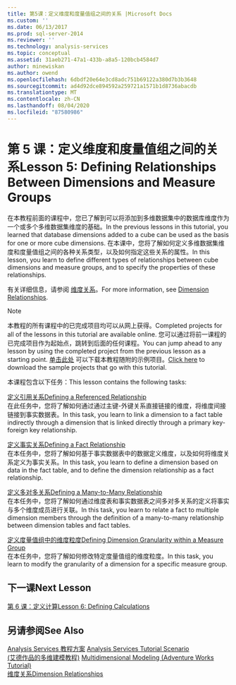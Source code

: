 ```yaml
---
title: 第5课：定义维度和度量值组之间的关系 |Microsoft Docs
ms.custom: ''
ms.date: 06/13/2017
ms.prod: sql-server-2014
ms.reviewer: ''
ms.technology: analysis-services
ms.topic: conceptual
ms.assetid: 31aeb271-47a1-433b-a8a5-120bcb4584d7
author: minewiskan
ms.author: owend
ms.openlocfilehash: 6dbdf20e64e3cd8adc751b69122a380d7b3b3648
ms.sourcegitcommit: ad4d92dce894592a259721a1571b1d8736abacdb
ms.translationtype: MT
ms.contentlocale: zh-CN
ms.lasthandoff: 08/04/2020
ms.locfileid: "87580986"
---
```

# <a name="lesson-5-defining-relationships-between-dimensions-and-measure-groups"></a><span data-ttu-id="89164-102">第 5 课：定义维度和度量值组之间的关系</span><span class="sxs-lookup"><span data-stu-id="89164-102">Lesson 5: Defining Relationships Between Dimensions and Measure Groups</span></span>
  <span data-ttu-id="89164-103">在本教程前面的课程中，您已了解到可以将添加到多维数据集中的数据库维度作为一个或多个多维数据集维度的基础。</span><span class="sxs-lookup"><span data-stu-id="89164-103">In the previous lessons in this tutorial, you learned that database dimensions added to a cube can be used as the basis for one or more cube dimensions.</span></span> <span data-ttu-id="89164-104">在本课中，您将了解如何定义多维数据集维度和度量值组之间的各种关系类型，以及如何指定这些关系的属性。</span><span class="sxs-lookup"><span data-stu-id="89164-104">In this lesson, you learn to define different types of relationships between cube dimensions and measure groups, and to specify the properties of these relationships.</span></span>  
  
 <span data-ttu-id="89164-105">有关详细信息，请参阅 [维度关系](multidimensional-models-olap-logical-cube-objects/dimension-relationships.md)。</span><span class="sxs-lookup"><span data-stu-id="89164-105">For more information, see [Dimension Relationships](multidimensional-models-olap-logical-cube-objects/dimension-relationships.md).</span></span>  
  
> [!NOTE]  
>  <span data-ttu-id="89164-106">本教程的所有课程中的已完成项目均可以从网上获得。</span><span class="sxs-lookup"><span data-stu-id="89164-106">Completed projects for all of the lessons in this tutorial are available online.</span></span> <span data-ttu-id="89164-107">您可以通过将前一课程的已完成项目作为起始点，跳转到后面的任何课程。</span><span class="sxs-lookup"><span data-stu-id="89164-107">You can jump ahead to any lesson by using the completed project from the previous lesson as a starting point.</span></span> <span data-ttu-id="89164-108">[单击此处](https://go.microsoft.com/fwlink/?LinkID=221866) 可以下载本教程随附的示例项目。</span><span class="sxs-lookup"><span data-stu-id="89164-108">[Click here](https://go.microsoft.com/fwlink/?LinkID=221866) to download the sample projects that go with this tutorial.</span></span>  
  
 <span data-ttu-id="89164-109">本课程包含以下任务：</span><span class="sxs-lookup"><span data-stu-id="89164-109">This lesson contains the following tasks:</span></span>  
  
 [<span data-ttu-id="89164-110">定义引用关系</span><span class="sxs-lookup"><span data-stu-id="89164-110">Defining a Referenced Relationship</span></span>](lesson-5-1-defining-a-referenced-relationship.md)  
 <span data-ttu-id="89164-111">在此任务中，您将了解如何通过通过主键-外键关系直接链接的维度，将维度间接链接到事实数据表。</span><span class="sxs-lookup"><span data-stu-id="89164-111">In this task, you learn to link a dimension to a fact table indirectly through a dimension that is linked directly through a primary key-foreign key relationship.</span></span>  
  
 [<span data-ttu-id="89164-112">定义事实关系</span><span class="sxs-lookup"><span data-stu-id="89164-112">Defining a Fact Relationship</span></span>](lesson-5-2-defining-a-fact-relationship.md)  
 <span data-ttu-id="89164-113">在本任务中，您将了解如何基于事实数据表中的数据定义维度，以及如何将维度关系定义为事实关系。</span><span class="sxs-lookup"><span data-stu-id="89164-113">In this task, you learn to define a dimension based on data in the fact table, and to define the dimension relationship as a fact relationship.</span></span>  
  
 [<span data-ttu-id="89164-114">定义多对多关系</span><span class="sxs-lookup"><span data-stu-id="89164-114">Defining a Many-to-Many Relationship</span></span>](lesson-5-3-defining-a-many-to-many-relationship.md)  
 <span data-ttu-id="89164-115">在本任务中，您将了解如何通过维度表和事实数据表之间多对多关系的定义将事实与多个维度成员进行关联。</span><span class="sxs-lookup"><span data-stu-id="89164-115">In this task, you learn to relate a fact to multiple dimension members through the definition of a many-to-many relationship between dimension tables and fact tables.</span></span>  
  
 [<span data-ttu-id="89164-116">定义度量值组中的维度粒度</span><span class="sxs-lookup"><span data-stu-id="89164-116">Defining Dimension Granularity within a Measure Group</span></span>](lesson-5-4-defining-dimension-granularity-within-a-measure-group.md)  
 <span data-ttu-id="89164-117">在本任务中，您将了解如何修改特定度量值组的维度粒度。</span><span class="sxs-lookup"><span data-stu-id="89164-117">In this task, you learn to modify the granularity of a dimension for a specific measure group.</span></span>  
  
## <a name="next-lesson"></a><span data-ttu-id="89164-118">下一课</span><span class="sxs-lookup"><span data-stu-id="89164-118">Next Lesson</span></span>  
 [<span data-ttu-id="89164-119">第 6 课：定义计算</span><span class="sxs-lookup"><span data-stu-id="89164-119">Lesson 6: Defining Calculations</span></span>](lesson-6-defining-calculations.md)  
  
## <a name="see-also"></a><span data-ttu-id="89164-120">另请参阅</span><span class="sxs-lookup"><span data-stu-id="89164-120">See Also</span></span>  
 <span data-ttu-id="89164-121">[Analysis Services 教程方案](analysis-services-tutorial-scenario.md) </span><span class="sxs-lookup"><span data-stu-id="89164-121">[Analysis Services Tutorial Scenario](analysis-services-tutorial-scenario.md) </span></span>  
 <span data-ttu-id="89164-122">[&#40;艾德作品的多维建模教程&#41;](multidimensional-modeling-adventure-works-tutorial.md) </span><span class="sxs-lookup"><span data-stu-id="89164-122">[Multidimensional Modeling &#40;Adventure Works Tutorial&#41;](multidimensional-modeling-adventure-works-tutorial.md) </span></span>  
 [<span data-ttu-id="89164-123">维度关系</span><span class="sxs-lookup"><span data-stu-id="89164-123">Dimension Relationships</span></span>](multidimensional-models-olap-logical-cube-objects/dimension-relationships.md)  
  
  
